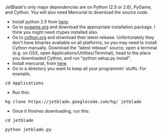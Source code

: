 JetBlade's only major dependencies are on Python (2.5 or 2.6), PyGame, and Cython. You will also need Mercurial to download the source code.

  * Install python 2.5 from [here](http://www.python.org/ftp/python/2.5.4).
  * Go to [pygame.org](http://www.pygame.org/) and download the appropriate installation package. I think you might need ctypes installed also.
  * Go to [cython.org](http://www.cython.org/) and download their latest release. Unfortunately they don't have binaries available on all platforms, so you may need to install Cython manually. Download the "latest release" source, open a terminal (e.g. on OSX, open Applications/Utilities/Terminal), head to the place you downloaded Cython, and run "python setup.py install".
  * Install mercurial, from [here](http://mercurial.berkwood.com/).
  * Go to a directory you want to keep all your programmin' stuffs. For example,
<pre>cd Applications</pre>
  * Run this:
<pre>hg clone https://jetblade.googlecode.com/hg/ jetblade</pre>
  * Once it finishes downloading, run this:
<pre>cd jetblade</pre>
<pre>python jetblade.py</pre>